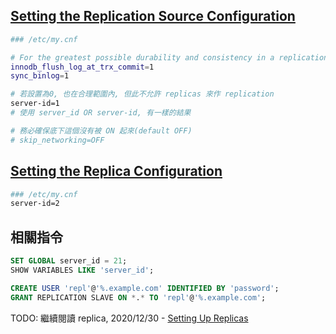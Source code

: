 
## [Setting the Replication Source Configuration](https://dev.mysql.com/doc/refman/8.0/en/replication-howto-masterbaseconfig.html)

```sh
### /etc/my.cnf

# For the greatest possible durability and consistency in a replication setup using InnoDB with transactions
innodb_flush_log_at_trx_commit=1
sync_binlog=1

# 若設置為0, 也在合理範圍內, 但此不允許 replicas 來作 replication
server-id=1
# 使用 server_id OR server-id, 有一樣的結果

# 務必確保底下這個沒有被 ON 起來(default OFF)
# skip_networking=OFF
```


## [Setting the Replica Configuration](https://dev.mysql.com/doc/refman/8.0/en/replication-howto-slavebaseconfig.html)

```sh
### /etc/my.cnf
server-id=2
```


## 相關指令

```sql
SET GLOBAL server_id = 21;
SHOW VARIABLES LIKE 'server_id';

CREATE USER 'repl'@'%.example.com' IDENTIFIED BY 'password';
GRANT REPLICATION SLAVE ON *.* TO 'repl'@'%.example.com';
```



TODO: 繼續閱讀 replica, 2020/12/30 - [Setting Up Replicas](https://dev.mysql.com/doc/refman/8.0/en/replication-setup-replicas.html#replication-howto-newservers)